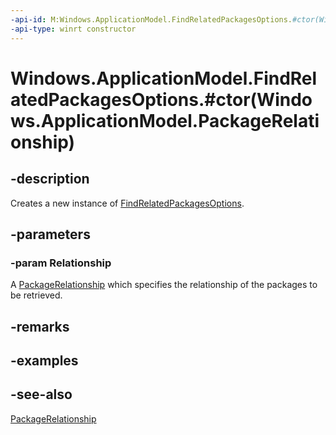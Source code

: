 ```yaml
---
-api-id: M:Windows.ApplicationModel.FindRelatedPackagesOptions.#ctor(Windows.ApplicationModel.PackageRelationship)
-api-type: winrt constructor
---
```


# Windows.ApplicationModel.FindRelatedPackagesOptions.#ctor(Windows.ApplicationModel.PackageRelationship)

<!--
public FindRelatedPackagesOptions (Windows.ApplicationModel.PackageRelationship Relationship);
-->

## -description

Creates a new instance of [FindRelatedPackagesOptions](./findrelatedpackagesoptions.md).

## -parameters

### -param Relationship

A [PackageRelationship](./packagerelationship.md) which specifies the relationship of the packages to be retrieved.

## -remarks

## -examples

## -see-also

[PackageRelationship](./packagerelationship.md)
